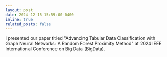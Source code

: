 ```yaml
---
layout: post
date: 2024-12-15 15:59:00-0400
inline: true
related_posts: false
---
```


I presented our paper titled "Advancing Tabular Data Classification with Graph Neural Networks: A Random Forest Proximity Method" at 2024 IEEE International Conference on Big Data (BigData).
